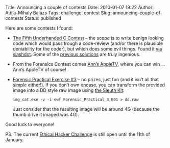 Title: Announcing a couple of contests
Date: 2010-01-07 19:22
Author: Attila-Mihaly Balazs
Tags: challenge, contest
Slug: announcing-couple-of-contests
Status: published

Here are some contests I found:

-   [The Fifth Underhanded C
    Contest](http://underhanded.xcott.com/?p=18) – the scope is to write
    benign looking code which would pass trough a code-review (and/or
    there is plausible deniability for the coder), but which does some
    evil things. Found it [via
    slashdot](http://slashdot.org/story/09/12/30/1446221/5th-Underhanded-C-Contest-Now-Open).
    Some of the [previous solutions](http://underhanded.xcott.com/?p=12)
    are truly ingenious.
-   From the Forensics Contest comes [Ann’s
    AppleTV](http://forensicscontest.com/2009/12/28/anns-appletv), where
    you can win ... Ann’s AppleTV of course!
-   [Forensic Practical Exercise
    \#3](http://www.forensickb.com/2010/01/forensic-practical-exercise-3.html)
    – no prizes, just fun (and it isn’t all that simple either!). If you
    don’t own encase, you can transform the provided image into a DD
    style raw image using [the Sleuth
    Kit](http://www.sleuthkit.org/sleuthkit/download.php):

        img_cat.exe -v -i ewf Forensic_Practical_3.E01 > dd.raw

    <p>
    Just consider that the resulting image will be around 4G (because
    the thumb drive it imaged was 4G).

Good luck to everyone!

PS. The current [Ethical Hacker Challenge](/2009/12/new-challenges.html)
is still open until the 11th of January.
